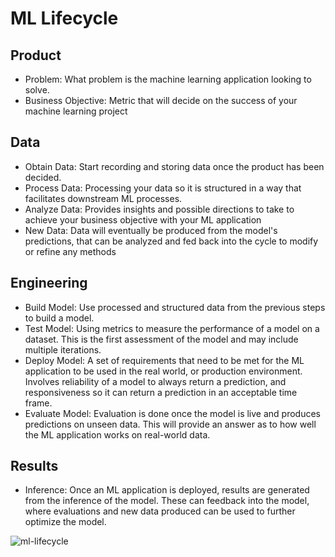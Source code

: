 # ML Lifecycle
## Product
   - Problem: What problem is the machine learning application looking to solve.
   - Business Objective: Metric that will decide on the success of your machine learning project

## Data
   - Obtain Data: Start recording and storing data once the product has been decided.
   - Process Data: Processing your data so it is structured in a way that facilitates downstream ML processes.
   - Analyze Data: Provides insights and possible directions to take to achieve your business objective with your ML application
   - New Data: Data will eventually be produced from the model's predictions, that can be analyzed and fed back into the cycle to modify or refine any methods

## Engineering
   - Build Model: Use processed and structured data from the previous steps to build a model.
   - Test Model: Using metrics to measure the performance of a model on a dataset. This is the first assessment of the model and may include multiple iterations.
   - Deploy Model: A set of requirements that need to be met for the ML application to be used in the real world, or production environment. Involves reliability of a model to always return a prediction, and responsiveness so it can return a prediction in an acceptable time frame.
   - Evaluate Model: Evaluation is done once the model is live and produces predictions on unseen data. This will provide an answer as to how well the ML application works on real-world data.

## Results
   - Inference: Once an ML application is deployed, results are generated from the inference of the model. These can feedback into the model, where evaluations and new data produced can be used to further optimize the model.

![ml-lifecycle](https://github.com/Ragdha-Elgaidi/Machine-Learning-Fundamentals/assets/76912120/202e8902-18e3-444d-af55-a0a5c860e231)


    
